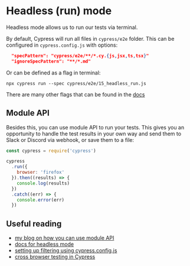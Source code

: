 # Headless (run) mode
Headless mode allows us to run our tests via terminal.

By default, Cypress will run all files in `cypress/e2e` folder. This can be configured in `cypress.config.js` with options:
```json
  "specPattern": "cypress/e2e/**/*.cy.{js,jsx,ts,tsx}"
  "ignoreSpecPattern": "**/*.md"
```

Or can be defined as a flag in terminal:
```
npx cypress run --spec cypress/e2e/15_headless_run.js
```

There are many other flags that can be found in the [docs](https://docs.cypress.io/guides/guides/command-line#cypress-run)

## Module API
Besides this, you can use module API to run your tests. This gives you an opportunity to handle the test results in your own way and send them to Slack or Discord via webhook, or save them to a file:
```js
const cypress = require('cypress')

cypress
  .run({
    browser: 'firefox'
  }).then((results) => {
    console.log(results)
  })
  .catch((err) => {
    console.error(err)
  })
```

## Useful reading
* [my blog on how you can use module API](https://filiphric.com/test-grepping-in-cypress-using-module-api)
* [docs for headless mode](https://docs.cypress.io/guides/guides/command-line.html#cypress-run)
* [setting up filtering using cypress.config.js](https://docs.cypress.io/guides/references/configuration.html#Folders-Files)
* [cross browser testing in Cypress](https://docs.cypress.io/guides/guides/cross-browser-testing.html#Periodic-Basis)